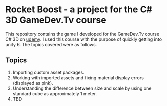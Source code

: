 #  Rocket Boost - a project for the C# 3D GameDev.Tv course

This repository contains the game I developed for the GameDev.Tv course C# 3D on [udemy](https://www.udemy.com/course/unitycourse2/). I used this course with the purpose of quickly getting into unity 6. The topics covered were as follows.

## Topics
1. Importing custom asset packages.
2. Working with imported assets and fixing material display errors (displayed as pink).
3. Understanding the difference between size and scale by using one standard cube as approximately 1 meter.
4. TBD